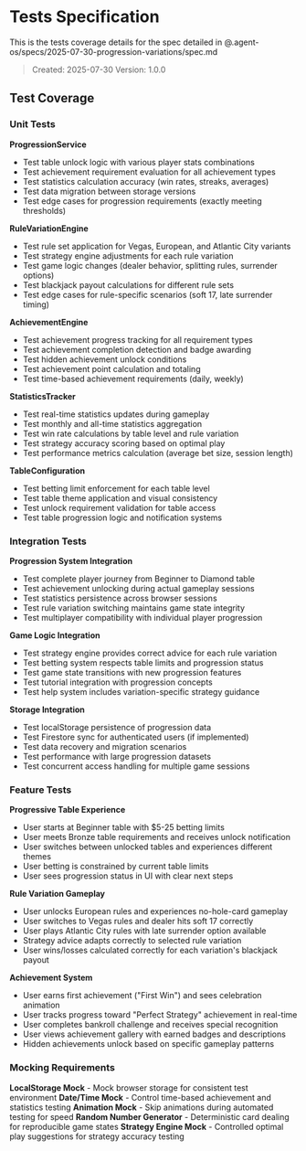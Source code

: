 # Tests Specification

This is the tests coverage details for the spec detailed in @.agent-os/specs/2025-07-30-progression-variations/spec.md

> Created: 2025-07-30
> Version: 1.0.0

## Test Coverage

### Unit Tests

**ProgressionService**
- Test table unlock logic with various player stats combinations
- Test achievement requirement evaluation for all achievement types
- Test statistics calculation accuracy (win rates, streaks, averages)
- Test data migration between storage versions
- Test edge cases for progression requirements (exactly meeting thresholds)

**RuleVariationEngine**
- Test rule set application for Vegas, European, and Atlantic City variants
- Test strategy engine adjustments for each rule variation
- Test game logic changes (dealer behavior, splitting rules, surrender options)
- Test blackjack payout calculations for different rule sets
- Test edge cases for rule-specific scenarios (soft 17, late surrender timing)

**AchievementEngine**
- Test achievement progress tracking for all requirement types
- Test achievement completion detection and badge awarding
- Test hidden achievement unlock conditions
- Test achievement point calculation and totaling
- Test time-based achievement requirements (daily, weekly)

**StatisticsTracker**
- Test real-time statistics updates during gameplay
- Test monthly and all-time statistics aggregation
- Test win rate calculations by table level and rule variation
- Test strategy accuracy scoring based on optimal play
- Test performance metrics calculation (average bet size, session length)

**TableConfiguration**
- Test betting limit enforcement for each table level
- Test table theme application and visual consistency
- Test unlock requirement validation for table access
- Test table progression logic and notification systems

### Integration Tests

**Progression System Integration**
- Test complete player journey from Beginner to Diamond table
- Test achievement unlocking during actual gameplay sessions
- Test statistics persistence across browser sessions
- Test rule variation switching maintains game state integrity
- Test multiplayer compatibility with individual player progression

**Game Logic Integration**
- Test strategy engine provides correct advice for each rule variation
- Test betting system respects table limits and progression status
- Test game state transitions with new progression features
- Test tutorial integration with progression concepts
- Test help system includes variation-specific strategy guidance

**Storage Integration**
- Test localStorage persistence of progression data
- Test Firestore sync for authenticated users (if implemented)
- Test data recovery and migration scenarios
- Test performance with large progression datasets
- Test concurrent access handling for multiple game sessions

### Feature Tests

**Progressive Table Experience**
- User starts at Beginner table with $5-25 betting limits
- User meets Bronze table requirements and receives unlock notification
- User switches between unlocked tables and experiences different themes
- User betting is constrained by current table limits
- User sees progression status in UI with clear next steps

**Rule Variation Gameplay**
- User unlocks European rules and experiences no-hole-card gameplay
- User switches to Vegas rules and dealer hits soft 17 correctly
- User plays Atlantic City rules with late surrender option available
- Strategy advice adapts correctly to selected rule variation
- User wins/losses calculated correctly for each variation's blackjack payout

**Achievement System**
- User earns first achievement ("First Win") and sees celebration animation
- User tracks progress toward "Perfect Strategy" achievement in real-time
- User completes bankroll challenge and receives special recognition
- User views achievement gallery with earned badges and descriptions
- Hidden achievements unlock based on specific gameplay patterns

### Mocking Requirements

**LocalStorage Mock** - Mock browser storage for consistent test environment
**Date/Time Mock** - Control time-based achievement and statistics testing
**Animation Mock** - Skip animations during automated testing for speed
**Random Number Generator** - Deterministic card dealing for reproducible game states
**Strategy Engine Mock** - Controlled optimal play suggestions for strategy accuracy testing